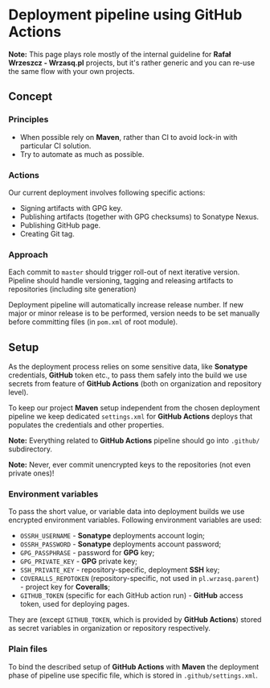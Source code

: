 <!---
# This file is part of the pl.wrzasq.parent.
#
# @license http://mit-license.org/ The MIT license
# @copyright 2020 © by Rafał Wrzeszcz - Wrzasq.pl.
-->

# Deployment pipeline using GitHub Actions

**Note:** This page plays role mostly of the internal guideline for **Rafał Wrzeszcz - Wrzasq.pl** projects, but it's
rather generic and you can re-use the same flow with your own projects.

## Concept

### Principles

-   When possible rely on **Maven**, rather than CI to avoid lock-in with particular CI solution.
-   Try to automate as much as possible.

### Actions

Our current deployment involves following specific actions:

-   Signing artifacts with GPG key.
-   Publishing artifacts (together with GPG checksums) to Sonatype Nexus.
-   Publishing GitHub page.
-   Creating Git tag.

### Approach

Each commit to `master` should trigger roll-out of next iterative version. Pipeline should handle versioning, tagging
and releasing artifacts to repositories (including site generation)

Deployment pipeline will automatically increase release number. If new major or minor release is to be performed,
version needs to be set manually before committing files (in `pom.xml` of root module).

## Setup

As the deployment process relies on some sensitive data, like **Sonatype** credentials, **GitHub** token etc., to pass
them safely into the build we use secrets from feature of **GitHub Actions** (both on organization and repository
level).

To keep our project **Maven** setup independent from the chosen deployment pipeline we keep dedicated `settings.xml`
for **GitHub Actions** deploys that populates the credentials and other properties.

**Note:** Everything related to **GitHub Actions** pipeline should go into `.github/` subdirectory.

**Note:** Never, ever commit unencrypted keys to the repositories (not even private ones)!

### Environment variables

To pass the short value, or variable data into deployment builds we use encrypted environment variables. Following
environment variables are used:

-   `OSSRH_USERNAME` - **Sonatype** deployments account login;
-   `OSSRH_PASSWORD` - **Sonatype** deployments account password;
-   `GPG_PASSPHRASE` - password for **GPG** key;
-   `GPG_PRIVATE_KEY` - **GPG** private key;
-   `SSH_PRIVATE_KEY` - repository-specific, deployment **SSH** key;
-   `COVERALLS_REPOTOKEN` (repository-specific, not used in `pl.wrzasq.parent`) - project key for **Coveralls**;
-   `GITHUB_TOKEN` (specific for each GitHub action run) - **GitHub** access token, used for deploying pages.

They are (except `GITHUB_TOKEN`, which is provided by **GitHub Actions**) stored as secret variables in organization or
repository respectively.

### Plain files

To bind the described setup of **GitHub Actions** with **Maven** the deployment phase of pipeline use specific file,
which is stored in `.github/settings.xml`.
